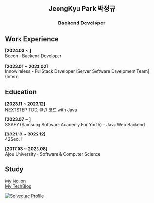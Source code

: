 <h2 align="center">JeongKyu Park 박정규</h2>
<h3 align="center"> Backend Developer</h3>

<h2>Work Experience</h2>

**[2024.03 ~ ]**<br>
Becon - Backend Developer<br><br>
**[2023.01 ~ 2023.02]**<br>
Innowireless - FullStack Developer [Server Software Develpment Team] (Intern)

<h2>Education</h2>

**[2023.11 ~ 2023.12]**<br>
NEXTSTEP TDD, 클린 코드 with Java <br>

**[2023.07 ~ ]**<br>
SSAFY (Samsung Software Academy For Youth) - Java Web Backend<br>

**[2021.10 ~ 2022.12]**<br>
42Seoul

**[2017.03 ~ 2023.08]**<br>
Ajou University - Software & Computer Science

<h2>Study</h2>

[My Notion](https://jeounpar.notion.site/JeongKyu-Park-639628958549428893c9b5261feccaa9)<br>
[My TechBlog](https://jeounpar.tistory.com/)

[![Solved.ac Profile](http://mazassumnida.wtf/api/v2/generate_badge?boj=cdex6531)](https://solved.ac/cdex6531/)

